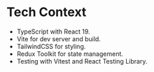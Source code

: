 # Tech Context

- TypeScript with React 19.
- Vite for dev server and build.
- TailwindCSS for styling.
- Redux Toolkit for state management.
- Testing with Vitest and React Testing Library.
